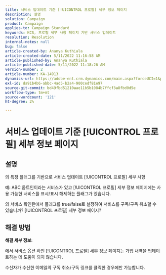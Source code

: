 ```yaml
---
title: 서비스 업데이트 기준 [!UICONTROL 프로필] 세부 정보 페이지
description: 설명
solution: Campaign
product: Campaign
applies-to: Campaign Standard
keywords: KCS, 프로필 세부 사항 페이지 기반 서비스 업데이트
resolution: Resolution
internal-notes: null
bug: false
article-created-by: Ananya Kuthiala
article-created-date: 5/11/2022 11:16:58 AM
article-published-by: Ananya Kuthiala
article-published-date: 5/11/2022 11:18:26 AM
version-number: 2
article-number: KA-14913
dynamics-url: https://adobe-ent.crm.dynamics.com/main.aspx?forceUCI=1&pagetype=entityrecord&etn=knowledgearticle&id=9bbe52db-1bd1-ec11-a7b5-0022480a8e40
exl-id: da91b4b6-abbc-4ad5-b2a4-900cedf81e97
source-git-commit: bd49fbd51210aae11b5b1084b7ffcf3a8fbd0d5e
workflow-type: tm+mt
source-wordcount: '121'
ht-degree: 2%

---
```


# 서비스 업데이트 기준 [!UICONTROL 프로필] 세부 정보 페이지

## 설명


의 특정 플래그를 기반으로 서비스 업데이트 [!UICONTROL 프로필] 세부 사항

예: ABC 옵트인이라는 서비스가 있고 [!UICONTROL 프로필] 세부 정보 페이지에는 사용 가능한 서비스를 표시/표시 해제하는 플래그가 있습니다.

의 서비스 확인란에서 플래그를 true/false로 설정하여 서비스를 구독/구독 취소할 수 있습니까? [!UICONTROL 프로필] 세부 정보 페이지?

## 해결 방법

<b>해결 세부 정보:</b>

에서 서비스 옵션 확인 [!UICONTROL 프로필] 세부 정보 페이지는 가입 내역을 업데이트하는 데 도움이 되지 않습니다.

수신자가 수신한 이메일의 구독 취소/구독 링크를 클릭한 경우에만 가능합니다.

